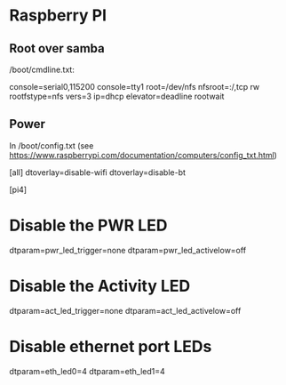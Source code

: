 # Raspberry PI

## Root over samba

/boot/cmdline.txt:

console=serial0,115200 console=tty1 root=/dev/nfs nfsroot=<host>:/<path>,tcp rw rootfstype=nfs vers=3 ip=dhcp elevator=deadline rootwait

## Power

In /boot/config.txt
(see https://www.raspberrypi.com/documentation/computers/config_txt.html)

[all]
dtoverlay=disable-wifi
dtoverlay=disable-bt

[pi4]
# Disable the PWR LED
dtparam=pwr_led_trigger=none
dtparam=pwr_led_activelow=off
# Disable the Activity LED
dtparam=act_led_trigger=none
dtparam=act_led_activelow=off
# Disable ethernet port LEDs
dtparam=eth_led0=4
dtparam=eth_led1=4



